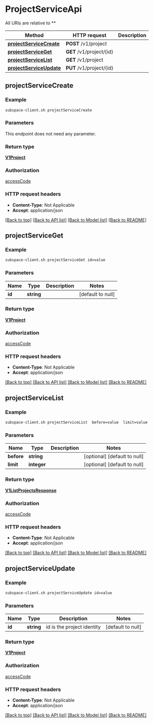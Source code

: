 # ProjectServiceApi

All URIs are relative to **

Method | HTTP request | Description
------------- | ------------- | -------------
[**projectServiceCreate**](ProjectServiceApi.md#projectServiceCreate) | **POST** /v1/project | 
[**projectServiceGet**](ProjectServiceApi.md#projectServiceGet) | **GET** /v1/project/{id} | 
[**projectServiceList**](ProjectServiceApi.md#projectServiceList) | **GET** /v1/project | 
[**projectServiceUpdate**](ProjectServiceApi.md#projectServiceUpdate) | **PUT** /v1/project/{id} | 



## projectServiceCreate



### Example

```bash
subspace-client.sh projectServiceCreate
```

### Parameters

This endpoint does not need any parameter.

### Return type

[**V1Project**](V1Project.md)

### Authorization

[accessCode](../README.md#accessCode)

### HTTP request headers

- **Content-Type**: Not Applicable
- **Accept**: application/json

[[Back to top]](#) [[Back to API list]](../README.md#documentation-for-api-endpoints) [[Back to Model list]](../README.md#documentation-for-models) [[Back to README]](../README.md)


## projectServiceGet



### Example

```bash
subspace-client.sh projectServiceGet id=value
```

### Parameters


Name | Type | Description  | Notes
------------- | ------------- | ------------- | -------------
 **id** | **string** |  | [default to null]

### Return type

[**V1Project**](V1Project.md)

### Authorization

[accessCode](../README.md#accessCode)

### HTTP request headers

- **Content-Type**: Not Applicable
- **Accept**: application/json

[[Back to top]](#) [[Back to API list]](../README.md#documentation-for-api-endpoints) [[Back to Model list]](../README.md#documentation-for-models) [[Back to README]](../README.md)


## projectServiceList



### Example

```bash
subspace-client.sh projectServiceList  before=value  limit=value
```

### Parameters


Name | Type | Description  | Notes
------------- | ------------- | ------------- | -------------
 **before** | **string** |  | [optional] [default to null]
 **limit** | **integer** |  | [optional] [default to null]

### Return type

[**V1ListProjectsResponse**](V1ListProjectsResponse.md)

### Authorization

[accessCode](../README.md#accessCode)

### HTTP request headers

- **Content-Type**: Not Applicable
- **Accept**: application/json

[[Back to top]](#) [[Back to API list]](../README.md#documentation-for-api-endpoints) [[Back to Model list]](../README.md#documentation-for-models) [[Back to README]](../README.md)


## projectServiceUpdate



### Example

```bash
subspace-client.sh projectServiceUpdate id=value
```

### Parameters


Name | Type | Description  | Notes
------------- | ------------- | ------------- | -------------
 **id** | **string** | id is the project identity | [default to null]

### Return type

[**V1Project**](V1Project.md)

### Authorization

[accessCode](../README.md#accessCode)

### HTTP request headers

- **Content-Type**: Not Applicable
- **Accept**: application/json

[[Back to top]](#) [[Back to API list]](../README.md#documentation-for-api-endpoints) [[Back to Model list]](../README.md#documentation-for-models) [[Back to README]](../README.md)

